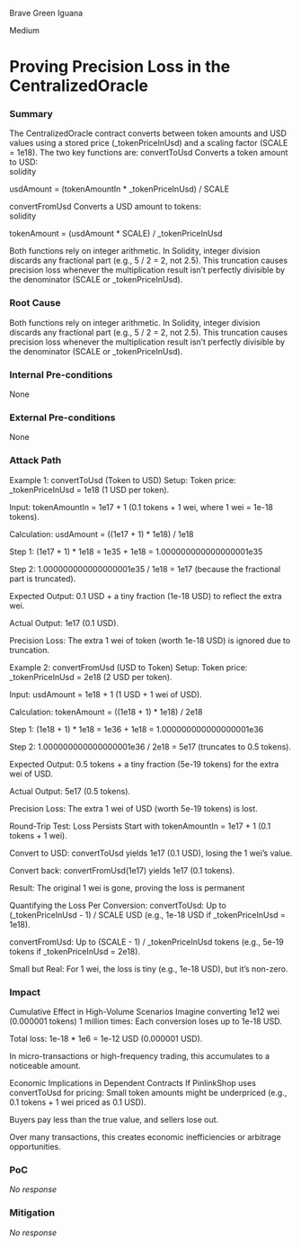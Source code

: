 Brave Green Iguana

Medium

# Proving Precision Loss in the CentralizedOracle

### Summary

The CentralizedOracle contract converts between token amounts and USD values using a stored price (_tokenPriceInUsd) and a scaling factor (SCALE = 1e18). The two key functions are:
convertToUsd
Converts a token amount to USD:  
solidity

usdAmount = (tokenAmountIn * _tokenPriceInUsd) / SCALE

convertFromUsd
Converts a USD amount to tokens:  
solidity

tokenAmount = (usdAmount * SCALE) / _tokenPriceInUsd

Both functions rely on integer arithmetic. In Solidity, integer division discards any fractional part (e.g., 5 / 2 = 2, not 2.5). This truncation causes precision loss whenever the multiplication result isn’t perfectly divisible by the denominator (SCALE or _tokenPriceInUsd).



### Root Cause

Both functions rely on integer arithmetic. In Solidity, integer division discards any fractional part (e.g., 5 / 2 = 2, not 2.5). This truncation causes precision loss whenever the multiplication result isn’t perfectly divisible by the denominator (SCALE or _tokenPriceInUsd).



### Internal Pre-conditions

None 

### External Pre-conditions

None

### Attack Path

Example 1: convertToUsd (Token to USD)
Setup:
Token price: _tokenPriceInUsd = 1e18 (1 USD per token).

Input: tokenAmountIn = 1e17 + 1 (0.1 tokens + 1 wei, where 1 wei = 1e-18 tokens).

Calculation:
usdAmount = ((1e17 + 1) * 1e18) / 1e18

Step 1: (1e17 + 1) * 1e18 = 1e35 + 1e18 = 1.000000000000000001e35

Step 2: 1.000000000000000001e35 / 1e18 = 1e17 (because the fractional part is truncated).

Expected Output: 0.1 USD + a tiny fraction (1e-18 USD) to reflect the extra wei.

Actual Output: 1e17 (0.1 USD).

Precision Loss: The extra 1 wei of token (worth 1e-18 USD) is ignored due to truncation.

Example 2: convertFromUsd (USD to Token)
Setup:
Token price: _tokenPriceInUsd = 2e18 (2 USD per token).

Input: usdAmount = 1e18 + 1 (1 USD + 1 wei of USD).

Calculation:
tokenAmount = ((1e18 + 1) * 1e18) / 2e18

Step 1: (1e18 + 1) * 1e18 = 1e36 + 1e18 = 1.000000000000000001e36

Step 2: 1.000000000000000001e36 / 2e18 = 5e17 (truncates to 0.5 tokens).

Expected Output: 0.5 tokens + a tiny fraction (5e-19 tokens) for the extra wei of USD.

Actual Output: 5e17 (0.5 tokens).

Precision Loss: The extra 1 wei of USD (worth 5e-19 tokens) is lost.

Round-Trip Test: Loss Persists
Start with tokenAmountIn = 1e17 + 1 (0.1 tokens + 1 wei).

Convert to USD: convertToUsd yields 1e17 (0.1 USD), losing the 1 wei’s value.

Convert back: convertFromUsd(1e17) yields 1e17 (0.1 tokens).

Result: The original 1 wei is gone, proving the loss is permanent

Quantifying the Loss
Per Conversion:
convertToUsd: Up to (_tokenPriceInUsd - 1) / SCALE USD (e.g., 1e-18 USD if _tokenPriceInUsd = 1e18).

convertFromUsd: Up to (SCALE - 1) / _tokenPriceInUsd tokens (e.g., 5e-19 tokens if _tokenPriceInUsd = 2e18).

Small but Real: For 1 wei, the loss is tiny (e.g., 1e-18 USD), but it’s non-zero.



### Impact

Cumulative Effect in High-Volume Scenarios
Imagine converting 1e12 wei (0.000001 tokens) 1 million times:
Each conversion loses up to 1e-18 USD.

Total loss: 1e-18 * 1e6 = 1e-12 USD (0.000001 USD).

In micro-transactions or high-frequency trading, this accumulates to a noticeable amount.

Economic Implications in Dependent Contracts
If PinlinkShop uses convertToUsd for pricing:
Small token amounts might be underpriced (e.g., 0.1 tokens + 1 wei priced as 0.1 USD).

Buyers pay less than the true value, and sellers lose out.

Over many transactions, this creates economic inefficiencies or arbitrage opportunities.



### PoC

_No response_

### Mitigation

_No response_